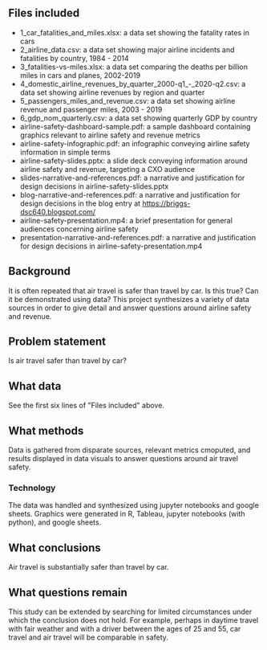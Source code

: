 ## Files included

- 1\_car\_fatalities\_and\_miles.xlsx: a data set showing the fatality rates in cars
- 2\_airline\_data.csv: a data set showing major airline incidents and fatalities by country, 1984 - 2014
- 3_fatalities-vs-miles.xlsx: a data set comparing the deaths per billion miles in cars and planes, 2002-2019
- 4\_domestic\_airline\_revenues\_by\_quarter\_2000-q1\_-\_2020-q2.csv: a data set showing airline revenues by region and quarter
- 5\_passengers\_miles\_and\_revenue.csv: a data set showing airline revenue and passenger miles, 2003 - 2019
- 6\_gdp\_nom\_quarterly.csv: a data set showing quarterly GDP by country
- airline-safety-dashboard-sample.pdf: a sample dashboard containing graphics relevant to airline safety and revenue metrics
- airline-safety-infographic.pdf: an infographic conveying airline safety information in simple terms
- airline-safety-slides.pptx: a slide deck conveying information around airline safety and revenue, targeting a CXO audience
- slides-narrative-and-references.pdf: a narrative and justification for design decisions in airline-safety-slides.pptx
- blog-narrative-and-references.pdf: a narrative and justification for design decisions in the blog entry at https://briggs-dsc640.blogspot.com/
- airline-safety-presentation.mp4: a brief presentation for general audiences concerning airline safety
- presentation-narrative-and-references.pdf: a narrative and justification for design decisions in airline-safety-presentation.mp4

## Background

It is often repeated that air travel is safer than travel by car. Is this true? Can it be demonstrated using data? This project synthesizes a variety of data sources in order to give detail and answer questions around airline safety and revenue.

## Problem statement

Is air travel safer than travel by car?

## What data

See the first six lines of "Files included" above.

## What methods

Data is gathered from disparate sources, relevant metrics cmoputed, and results displayed in data visuals to answer questions around air travel safety.

### Technology

The data was handled and synthesized using jupyter notebooks and google sheets. Graphics were generated in R, Tableau, jupyter notebooks (with python), and google sheets.

## What conclusions

Air travel is substantially safer than travel by car.

## What questions remain

This study can be extended by searching for limited circumstances under which the conclusion does not hold. For example, perhaps in daytime travel with fair weather and with a driver between the ages of 25 and 55, car travel and air travel will be comparable in safety.

